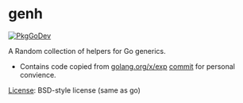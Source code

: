 # genh

[![PkgGoDev](https://pkg.go.dev/badge/go.oneofone.dev/genh)](https://pkg.go.dev/go.oneofone.dev/genh)

A Random collection of helpers for Go generics.

- Contains code copied from [golang.org/x/exp](https://pkg.go.dev/golang.org/x/exp) [commit](https://github.com/golang/exp/commit/053ad81199eb10baaf3412e8adb0f8c82679b4d3) for personal convience.

[License](LICENSE): BSD-style license (same as go)
